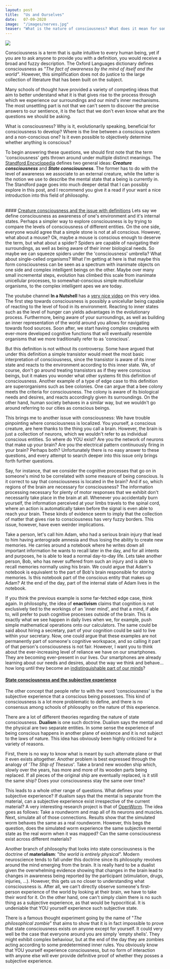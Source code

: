 ```yaml
---
layout: post
title:  "Us and Ourselves"
date:   07-09-2020
image:  "/images/nerves.jpg"
teaser: "What is the nature of consciousness? What does it mean for something to be conscious? How does our brain give rise to it?"
---
```

<img src="{{ site.baseurl }}/images/nerves.jpg" class="fit image">

Consciousness is a term that is quite intuitive to every human being, yet if you are to ask anyone to provide you with a 
definition, you would receive a broad and fuzzy description. The Oxford Languages dictionary defines consciousness as _"The 
fact of awareness by the mind of itself and the world"_. However, this simplification does not do justice to the large 
collection of literature that has been built on the subject.

Many schools of thought have provided a variety of competing ideas that aim to better understand what it is that gives 
rise to the process through which we experience our surroundings and our mind's inner mechanisms. The most unsettling 
part is not that we can't seem to discover the precise answers to our sentience, it is the fact that we don't even know 
what are the questions we should be asking.

What is consciousness? Why is it, evolutionarily speaking, beneficial for consciousness to develop? Where is the line 
between a conscious system and a non-conscious one? Is it even possible to objectively determine whether anything is 
conscious?

To begin answering these questions, we should first note that the term 'consciousness' gets thrown around under multiple 
distinct meanings. The <a href="https://plato.stanford.edu/entries/consciousness/#ConCon" target="_blank">Standford Encyclopedia</a> 
defines two general ideas: **_Creature consciousness_** and **_State consciousness_**. The former has to do with the 
level of awareness we associate to an external creature, while the latter is the notion we use to describe the mental 
state that a being is currently in. The Standford page goes into much deeper detail that I can possibly explore in this 
post, and I recommend you give it a read if your want a nice introduction into this field of philosophy.

<br>
#### <u>Creature consciousness and the issue with definitions</u>
Lets say we define consciousness as awareness of one's environment and it's internal states. Perhaps a simpler way to 
explore consciousness is by trying to compare the levels of consciousness of different entities. On the one side, 
everyone would agree that a simple stone is not at all conscious. However, what about a mouse? Ok, maybe a mouse is 
conscious enough to deserve the term, but what about a spider? Spiders are capable of navigating their surroundings, as 
well as being aware of their inner biological needs. So maybe we can squeeze spiders under the 'consciousness' umbrella? 
What about single-celled organisms? What I'm getting at here is that maybe this form consciousness can be seen as a 
spectrum with inanimate objects on one side and complex intelligent beings on the other. Maybe over many small 
incremental steps, evolution has climbed this scale from inanimate unicellular processes, to somewhat-conscious simple 
multicellular organisms, to the complex intelligent apes we are today.

The youtube channel **In a Nutshell** has a <a href="https://youtu.be/H6u0VBqNBQ8" target="_blank">very nice video</a> on this very 
idea. The first step towards consciousness is possibly a unicelullar being capable of reacting to the level of food in 
its environment. Reacting to inner states such as the level of hunger can yields advantages in the evolutionary process. 
Furthermore, being aware of your surroundings, as well as building an inner representation of the world around you 
allows for navigating towards food sources. Soon after, we start having complex creatures with ever-more developed 
cognitive functions that will eventually resemble organisms that we more traditionally refer to as 'conscious'.

But this definition is not without its controversy. Some have argued that under this definition a simple transistor would 
meet the most basic interpretation of consciousness, since the transistor is aware of its inner state and reacts to the 
environment according to this inner state. We, of course, don't go around treating transistors as if they were conscious 
beings, but it makes you wonder what other systems fit this definition of consciousness. Another example of a type of 
edge case to this definition are superorganisms such as bee colonies. One can argue that a bee colony meets the criteria 
for consciousness. The colony is aware of its biological needs and desires, and reacts accordingly given its surroundings.
On the other hand, human society behaves in a similar way, but we wouldn't go around referring to our cities as conscious 
beings.

This brings me to another issue with consciousness: We have trouble pinpointing where consciousness is localized. You 
yourself, a conscious creature, are here thanks to the thing you call a brain. However, the brain is just a collection 
of neurons, which we wouldn't refer to as individual conscious entities. So where do YOU exist? Are you the network of 
neurons that make up your brain? Are you the electrical pattern continuously firing in your brain? Perhaps both? 
Unfortunately there is no easy answer to these questions, and every attempt to search deeper into this issue only brings 
forth further questions.

Say, for instance, that we consider the cognitive processes that go on in someone's mind to be correlated with some 
measure of being conscious. Is it correct to say that consciousness is located in the brain? And if so, which regions of 
the brain are necessary for consciousness? The information processing necessary for plenty of motor responses that we 
exhibit don't necessarily take place in the brain at all. Whenever you accidentally burn yourself, the information 
perceived at your limbs travels to the spinal cord, where an action is automatically taken before the signal is even 
able to reach your brain. These kinds of evidence seem to imply that the collection of matter that gives rise to 
consciousness has very fuzzy borders. This issue, however, have even weirder implications.

Take a person, let's call him Adam, who had a serious brain injury that lead to him having anterograde amnesia and thus 
losing the ability to create new memories. He carries around a notebook where he writes down all important 
information he wants to recall later in the day, and for all intents and purposes, he is able to lead a normal day-to-day 
life. Lets take another person, Bob, who has never suffered from such an injury and is able to recall memories normally 
using his brain. We could argue that Adam's notebook is equivalent to the part of Bob's brain responsible for storing 
memories. Is this notebook part of the conscious entity that makes up Adam? At the end of the day, part 
of the internal state of Adam lives in the notebook. 

If you think the previous example is some far-fetched edge case, think again. In philosophy, the idea of **enactivism** 
claims that cognition is not exclusively tied to the workings of an 'inner mind', and that a mind, if able to, will 
prefer to push cognitive processes outside of the brain. This is exactly what we see happen in daily lives when we, 
for example, push simple mathematical operations onto our calculators. The same could be said about hiring a secretary, 
part of your cognition could be said to live within your secretary. Now, one could argue that these examples are 
not permanently part of someone's cognitive workspace, and so calling it part of that person's consciousness is not fair.
However, I want you to think about the ever-increasing level of reliance we have on our smartphones. They are becoming 
ever-present in our lives. Our smartphones are already learning about our needs and desires, about the way we think and 
behave... how long until they become an <a href="https://www.youtube.com/watch?v=lA77zsJ31nA" target="_blank">
indistinguishable part of our minds</a>? 
 

#### <u>State consciousness and the subjective experience</u>

The other concept that people refer to with the word 'consciousness' is the subjective experience that a conscious being 
possesses. This kind of consciousness is a lot more problematic to define, and there is no consensus among schools of 
philosophy on the nature of this experience. 

There are a lot of different theories regarding the nature of state consciousness. **Dualism** is 
one such doctrine. Dualism says the mental and the physical are two separate entities. In some sense the experience 
of being conscious happens in another plane of existence and it is not subject to the laws of nature. This 
idea has obviously been highly criticized for a variety of reasons. 

First, there is no way to know what is meant by such alternate plane or that it even exists altogether. Another problem 
is best expressed through the analogy of '_The Ship of Theseus_'. 
Take a brand new wooden ship which, slowly over the years, has more and more of its wooden 
parts being replaced. If all pieces of the original ship are eventually replaced, is it still the same ship? Does your 
consciousness stay the same over time? 

This leads to a whole other range of questions. What defines your subjective experience? If dualism says that the mental 
is separate from the material, can a subjective experience exist irrespective of the current material? A very interesting 
research project is that of <a href="https://en.wikipedia.org/wiki/OpenWorm" target="_blank">
OpenWorm</a>. The idea goes as follows: Take a roundworm and map all of its neurons and muscles. Next, simulate all of 
those connections. Results show that the simulated worm behaves the same as a real roundworm. However, this begs the 
question, does the simulated worm experience the same subjective mental state as the real worm when it was mapped? Can 
the same consciousness exist across different materials?

Another branch of philosophy that looks into state consciousness is the doctrine of **materialism**: 
"*the world is entirely physical*". Modern neuroscience tends to fall under 
this doctrine since its philosophy revolves around the mind emerging from the brain. It is really hard to be a 
dualist given the overwhelming evidence showing that changes in the brain lead to changes in awareness being reported 
by the participant (stimulation, drugs, injuries, ...). However, this gets us no closer to understanding what 
consciousness is. After all, we can't directly observe someone's first-person experience of the world by looking at their 
brain, we have to take their word for it. On the other hand, one can't simply claim there is no such thing as a 
subjective experience, as that would be hypocritical. It is undeniable that YOU yourself experience such subjective state.

There is a famous thought experiment going by the name of "*The philosophical zombie*" that aims to show that it is 
in fact impossible to prove that state consciousness exists on anyone except for yourself. It could very well be the case that 
everyone around you are simply 'empty shells'. They might exhibit complex behaviour, but at the end of the day they are zombies 
acting according to some predetermined inner rules. You obviously know that YOU yourself experience consciousness, but no form of 
interaction with anyone else will ever provide definitive proof of whether they posses a subjective experience.



